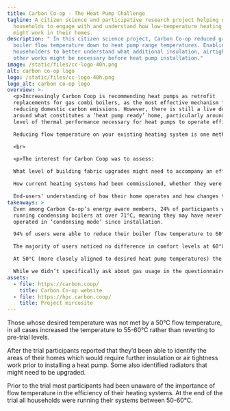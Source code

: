 ```yaml
---
title: Carbon Co-op - The Heat Pump Challenge
tagline: A citizen science and participative research project helping our member
  households to engage with and understand how low-temperature heating systems
  might work in their homes.
description: " In this citizen science project, Carbon Co-op reduced gas combi
  boiler flow temperature down to heat pump range temperatures. Enabling
  householders to better understand what additional insulation, airtightness and
  other works might be necessary before heat pump installation."
image: /static/files/cc-logo-40h.png
alt: carbon co-op logo
logo: /static/files/cc-logo-40h.png
logo_alt: carbon co-op logo
overview: >-
  <p>Increasingly Carbon Coop is recommending heat pumps as retrofit
  replacements for gas combi boilers, as the most effective mechanism for
  reducing domestic carbon emissions. However, there is still a live debate
  around what constitutes a ‘heat pump ready’ home, particularly around the
  level of thermal performance necessary for heat pumps to operate efficiently. 

  Reducing flow temperature on your existing heating system is one method to evaluate how your home operates with a low-temperature heating system before making any expensive commitments. </p>

  <br>

  <p>The interest for Carbon Coop was to assess:

  What level of building fabric upgrades might need to accompany an effective heat pump roll out.

  How current heating systems had been commissioned, whether they were operating efficiently and what lessons we could learn for future installations.

  End-users' understanding of how their home operates and how changes to heating settings and schedules increase or decrease both comfort and bills.</p>
takeaways: >
  Even among Carbon Co-op’s energy aware members, 24% of participants were
  running condensing boilers at over 71°C, meaning they may have never actually
  operated in ‘condensing mode’ since installation.

  94% of users were able to reduce their boiler flow temperature to 60°C - with 73% finding the process ‘easy’ or ‘very easy’ vs 19% who found it ‘hard’ or ‘very hard’

  The majority of users noticed no difference in comfort levels at 60°C with unamended heating periods and 2 reported improved heating balance between floors in the home.

  At 50°C (more closely aligned to desired heat pump temperatures) the difference was more notable. 56% were ‘slightly less comfortable’ or ‘less comfortable’ with 44% reporting ‘no change in comfort’ or ‘slightly more comfortable.’

  While we didn’t specifically ask about gas usage in the questionnaire, two participants mentioned in the comments that they noted reduced gas usage as a result of involvement in the trial.
assets:
  - file: https://carbon.coop/
    title: Carbon Co-op website
  - file: https://hpc.carbon.coop/
    title: Project mircosite
---
```

Those whose desired temperature was not met by a 50°C flow temperature, in all cases increased the temperature to 55-60°C rather than reverting to pre-trial levels.

After the trial participants reported that they’d been able to identify the areas of their homes which would require further insulation or air tightness work prior to installing a heat pump. Some also identified radiators that might need to be upgraded. 

Prior to the trial most participants had been unaware of the importance of flow temperature in the efficiency of their heating systems. At the end of the trial all households were running their systems between 50-60°C.
